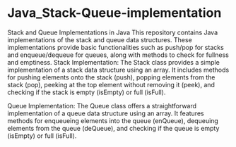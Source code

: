 # Java_Stack-Queue-implementation
Stack and Queue Implementations in Java This repository contains Java implementations of the stack and queue data structures. These implementations provide basic functionalities such as push/pop for stacks and enqueue/dequeue for queues, along with methods to check for fullness and emptiness.
Stack Implementation:
The Stack class provides a simple implementation of a stack data structure using an array. It includes methods for pushing elements onto the stack (push), popping elements from the stack (pop), peeking at the top element without removing it (peek), and checking if the stack is empty (isEmpty) or full (isFull).

Queue Implementation:
The Queue class offers a straightforward implementation of a queue data structure using an array. It features methods for enqueueing elements into the queue (enQueue), dequeuing elements from the queue (deQueue), and checking if the queue is empty (isEmpty) or full (isFull).
